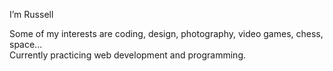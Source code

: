 I’m Russell  

Some of my interests are coding, design, photography, video games, chess, space...  
Currently practicing web development and programming.

<!---
russB489/russB489 is a ✨ special ✨ repository because its `README.md` (this file) appears on your GitHub profile.
You can click the Preview link to take a look at your changes.
--->
